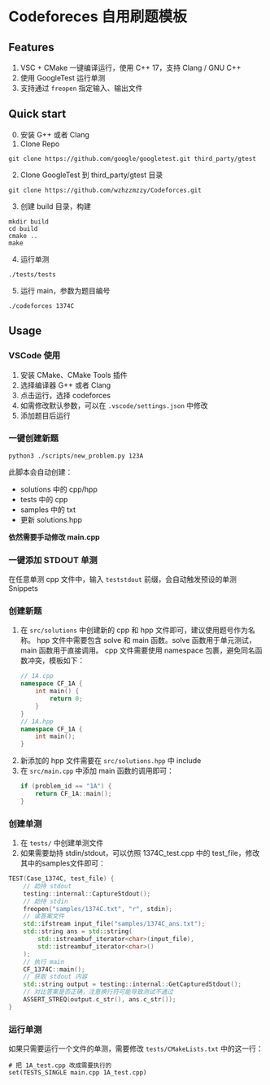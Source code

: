 # Codeforeces 自用刷题模板

## Features

1. VSC + CMake 一键编译运行，使用 C++ 17，支持 Clang / GNU C++
2. 使用 GoogleTest 运行单测
3. 支持通过 `freopen` 指定输入、输出文件

## Quick start

0. 安装 G++ 或者 Clang
1. Clone Repo
```shell
git clone https://github.com/google/googletest.git third_party/gtest
```
2. Clone GoogleTest 到 third_party/gtest 目录
```shell
git clone https://github.com/wzhzzmzzy/Codeforces.git
```
3. 创建 build 目录，构建
```shell
mkdir build
cd build
cmake ..
make
```
4. 运行单测
```shell
./tests/tests
```
5. 运行 main，参数为题目编号
```shell
./codeforces 1374C
```

## Usage

### VSCode 使用

1. 安装 CMake、CMake Tools 插件
2. 选择编译器 G++ 或者 Clang
3. 点击运行，选择 codeforces
4. 如需修改默认参数，可以在 `.vscode/settings.json` 中修改
5. 添加题目后运行

### 一键创建新题

```shell
python3 ./scripts/new_problem.py 123A
```

此脚本会自动创建：
- solutions 中的 cpp/hpp
- tests 中的 cpp
- samples 中的 txt
- 更新 solutions.hpp

**依然需要手动修改 main.cpp**

### 一键添加 STDOUT 单测

在任意单测 cpp 文件中，输入 `teststdout` 前缀，会自动触发预设的单测 Snippets

### 创建新题

1. 在 `src/solutions` 中创建新的 cpp 和 hpp 文件即可，建议使用题号作为名称。
    hpp 文件中需要包含 solve 和 main 函数。solve 函数用于单元测试，main 函数用于直接调用。
    cpp 文件需要使用 namespace 包裹，避免同名函数冲突，模板如下：
    ```cpp
    // 1A.cpp
    namespace CF_1A {
        int main() {
            return 0;
        }
    }
    // 1A.hpp
    namespace CF_1A {
        int main();
    }
    ```
2. 新添加的 hpp 文件需要在 `src/solutions.hpp` 中 include
3. 在 `src/main.cpp` 中添加 main 函数的调用即可：
    ```cpp
    if (problem_id == "1A") {
        return CF_1A::main();
    }
    ```

### 创建单测

1. 在 `tests/` 中创建单测文件
2. 如果需要劫持 stdin/stdout，可以仿照 1374C_test.cpp 中的 test_file，修改其中的samples文件即可：
```cpp
TEST(Case_1374C, test_file) {
    // 劫持 stdout
    testing::internal::CaptureStdout();
    // 劫持 stdin
    freopen("samples/1374C.txt", "r", stdin);
    // 读答案文件
    std::ifstream input_file("samples/1374C_ans.txt");
    std::string ans = std::string(
        std::istreambuf_iterator<char>(input_file),
        std::istreambuf_iterator<char>()
    );
    // 执行 main
    CF_1374C::main();
    // 获取 stdout 内容
    std::string output = testing::internal::GetCapturedStdout();
    // 对比答案是否正确，注意换行符可能导致测试不通过
    ASSERT_STREQ(output.c_str(), ans.c_str());
}
```

### 运行单测

如果只需要运行一个文件的单测，需要修改 `tests/CMakeLists.txt` 中的这一行：
```
# 把 1A_test.cpp 改成需要执行的
set(TESTS_SINGLE main.cpp 1A_test.cpp)
```
